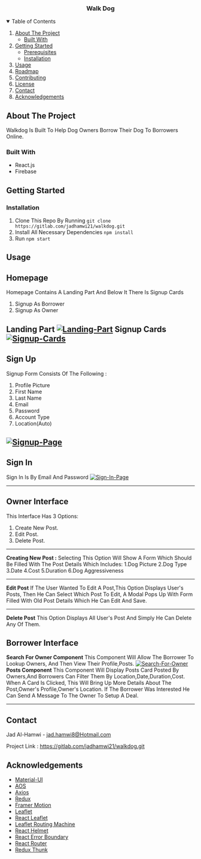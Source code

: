 ﻿

<!--
*** Thanks for checking out the Best-README-Template. If you have a suggestion
*** that would make this better, please fork the repo and create a pull request
*** or simply open an issue with the tag "enhancement".
*** Thanks again! Now go create something AMAZING! :D
-->



<!-- PROJECT SHIELDS -->
<!--
*** I'm using markdown "reference style" links for readability.
*** Reference links are enclosed in brackets [ ] instead of parentheses ( ).
*** See the bottom of this document for the declaration of the reference variables
*** for contributors-url, forks-url, etc. This is an optional, concise syntax you may use.
*** https://www.markdownguide.org/basic-syntax/#reference-style-links
-->



<!-- PROJECT LOGO -->

  <h3 align="center">Walk Dog</h3>
  
<!-- TABLE OF CONTENTS -->
<details open="open">
  <summary>Table of Contents</summary>
  <ol>
    <li>
      <a href="#about-the-project">About The Project</a>
      <ul>
        <li><a href="#built-with">Built With</a></li>
      </ul>
    </li>
    <li>
      <a href="#getting-started">Getting Started</a>
      <ul>
        <li><a href="#prerequisites">Prerequisites</a></li>
        <li><a href="#installation">Installation</a></li>
      </ul>
    </li>
    <li><a href="#usage">Usage</a></li>
    <li><a href="#roadmap">Roadmap</a></li>
    <li><a href="#contributing">Contributing</a></li>
    <li><a href="#license">License</a></li>
    <li><a href="#contact">Contact</a></li>
    <li><a href="#acknowledgements">Acknowledgements</a></li>
  </ol>
</details>



<!-- ABOUT THE PROJECT -->
## About The Project
Walkdog Is Built To Help Dog Owners Borrow Their Dog To Borrowers Online.
### Built With 

* React.js
* Firebase

<!-- GETTING STARTED -->
## Getting Started

### Installation

1. Clone This Repo By Running 
`git clone https://gitlab.com/jadhamwi21/walkdog.git`
2. Install All Necessary Dependencies 
`npm install`
3. Run 
	`npm start`



<!-- USAGE EXAMPLES -->
## Usage
**Homepage**
-
Homepage Contains A Landing Part And Below It There Is Signup Cards
 1. Signup As Borrower
 2. Signup As Owner

**Landing Part**
<a href="https://i.ibb.co/6WrzbQP/Landing-Part.png"><img src="https://i.ibb.co/6WrzbQP/Landing-Part.png" alt="Landing-Part" border="0"></a>
**Signup Cards**
<a href="https://i.ibb.co/DGz7szC/Signup-Cards.png"><img src="https://i.ibb.co/DGz7szC/Signup-Cards.png" alt="Signup-Cards" border="0"></a>
-
**Sign Up**
-
Signup Form Consists Of The Following :

1. Profile Picture
2. First Name
3. Last Name
4. Email
5. Password
6. Account Type
7. Location(Auto)

<a href="https://i.ibb.co/DwsQwBQ/Signup-Page.png"><img src="https://i.ibb.co/DwsQwBQ/Signup-Page.png" alt="Signup-Page" border="0"></a>
-
**Sign In**
-
Sign In Is By Email And Password
<a href="https://ibb.co/k5vK5DP"><img src="https://i.ibb.co/S5GN5mZ/Sign-In-Page.png" alt="Sign-In-Page" border="0"></a>

---
**Owner Interface**
-
This Interface Has 3 Options:
1. Create New Post.
2. Edit Post.
3. Delete Post.
---
**Creating New Post :**
Selecting This Option Will Show A Form Which Should Be Filled With The Post Details Which Includes:
	1.Dog Picture
	2.Dog Type
	3.Date
	4.Cost
	5.Duration
	6.Dog Aggressiveness
	
---
**Edit Post**
If The User Wanted To Edit A Post,This Option Displays User's Posts, Then He Can Select Which Post To Edit, A Modal Pops Up With Form Filled With Old Post Details Which He Can Edit And Save.

---
**Delete Post**
This Option Displays All User's Post And Simply He Can Delete Any Of Them.

**Borrower Interface**
-
**Search For Owner Component**
This Component Will Allow The Borrower To Lookup Owners, And Then View Their Profile,Posts.
<a href="https://i.ibb.co/1707BzQ/Search-For-Owner.png"><img src="https://i.ibb.co/1707BzQ/Search-For-Owner.png" alt="Search-For-Owner" border="0"></a>
**Posts Component**
This Component Will Display Posts Card Posted By Owners,And Borrowers Can Filter Them By Location,Date,Duration,Cost.
When A Card Is Clicked, This Will Bring Up More Details About The Post,Owner's Profile,Owner's Location.
If The Borrower Was Interested He Can Send A Message To The Owner To Setup A Deal.

---

## Contact

Jad Al-Hamwi - jad.hamwi8@Hotmail.com

Project Link : https://gitlab.com/jadhamwi21/walkdog.git



<!-- ACKNOWLEDGEMENTS -->
## Acknowledgements
* [Material-UI](https://material-ui.com/)
* [AOS](https://github.com/michalsnik/aos#animations)
* [Axios](https://github.com/axios/axios)
* [Redux](https://redux.js.org/)
* [Framer Motion](https://www.framer.com/motion/)
* [Leaflet](https://leafletjs.com/)
* [React Leaflet](https://react-leaflet.js.org/)
* [Leaflet Routing Machine](https://github.com/perliedman/leaflet-routing-machine)
* [React Helmet](https://www.npmjs.com/package/react-helmet)
* [React Error Boundary](https://www.npmjs.com/package/react-error-boundary)
* [React Router](https://reactrouter.com/)
* [Redux Thunk](https://github.com/reduxjs/redux-thunk)